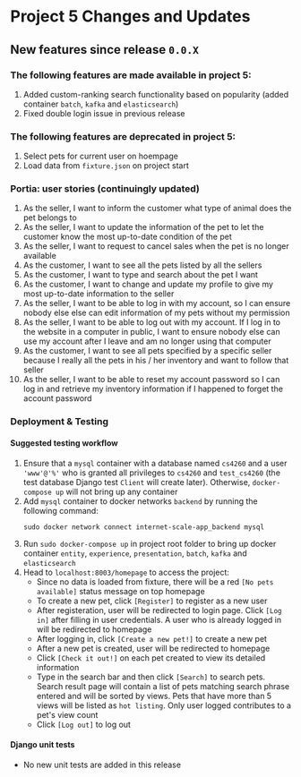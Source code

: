 # Project 5 Changes and Updates

## New features since release `0.0.X`
### The following features are made available in project 5:
1. Added custom-ranking search functionality based on popularity (added container `batch`, `kafka` and `elasticsearch`)
2. Fixed double login issue in previous release


### The following features are deprecated in project 5:
1. Select pets for current user on hoempage
2. Load data from `fixture.json` on project start


 
### Portia: user stories (continuingly updated)
1. As the seller, I want to inform the customer what type of animal does the pet belongs to
2. As the seller, I want to update the information of the pet to let the customer know the most up-to-date condition of the pet
3. As the seller, I want to request to cancel sales when the pet is no longer available
4. As the customer, I want to see all the pets listed by all the sellers
5. As the customer, I want to type and search about the pet I want
6. As the customer, I want to change and update my profile to give my most up-to-date information to the seller
7. As the seller, I want to be able to log in with my account, so I can ensure nobody else else can edit information of my pets without my permission
8. As the seller, I want to be able to log out with my account. If I log in to the website in a computer in public, I want to ensure nobody else can use my account after I leave and am no longer using that computer
9. As the customer, I want to see all pets specified by a specific seller because I really all the pets in his / her inventory and want to follow that seller
10. As the seller, I want to be able to reset my account password so I can log in and retrieve my inventory information if I happened to forget the account password



### Deployment & Testing
#### Suggested testing workflow
1. Ensure that a `mysql` container with a database named `cs4260` and a user `'www'@'%'` who is granted all privileges to `cs4260` and `test_cs4260` (the test database Django test `Client` will create later). Otherwise, `docker-compose up` will not bring up any container
2. Add `mysql` container to docker networks `backend` by running the following command:
    ```
    sudo docker network connect internet-scale-app_backend mysql
    ```
3. Run `sudo docker-compose up` in project root folder to bring up docker container `entity`, `experience`, `presentation`, `batch`, `kafka` and `elasticsearch`
4. Head to `localhost:8003/homepage` to access the project:
    - Since no data is loaded from fixture, there will be a red `[No pets available]` status message on top homepage
    - To create a new pet, click `[Register]` to register as a new user
    - After registeration, user will be redirected to login page. Click `[Log in]` after filling in user credentials. A user who is already logged in will be redirected to homepage
    - After logging in, click `[Create a new pet!]` to create a new pet
    - After a new pet is created, user will be redirected to homepage
    - Click `[Check it out!]` on each pet created to view its detailed information
    - Type in the search bar and then click `[Search]` to search pets. Search result page will contain a list of pets matching search phrase entered and will be sorted by views. Pets that have more than 5 views will be listed as `hot listing`. Only user logged contributes to a pet's view count
    - Click `[Log out]` to log out

#### Django unit tests
- No new unit tests are added in this release


